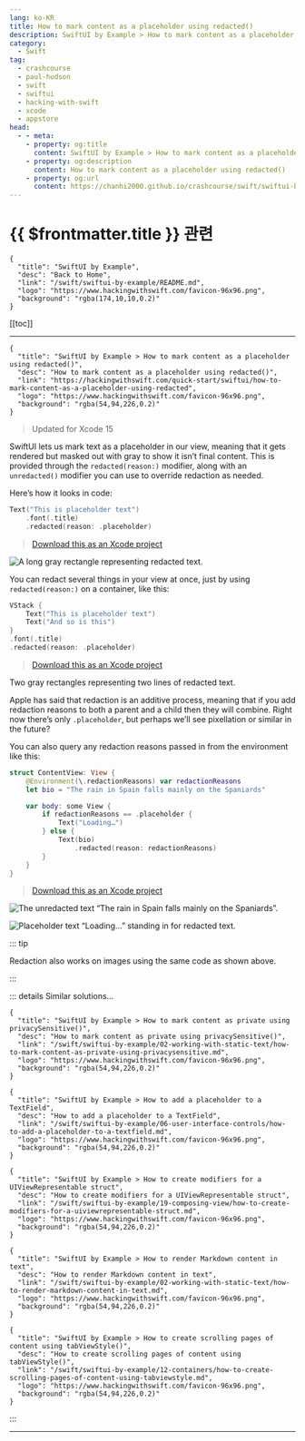 ```yaml
---
lang: ko-KR
title: How to mark content as a placeholder using redacted()
description: SwiftUI by Example > How to mark content as a placeholder using redacted()
category:
  - Swift
tag: 
  - crashcourse
  - paul-hudson
  - swift
  - swiftui
  - hacking-with-swift
  - xcode
  - appstore
head:
  - - meta:
    - property: og:title
      content: SwiftUI by Example > How to mark content as a placeholder using redacted()
    - property: og:description
      content: How to mark content as a placeholder using redacted()
    - property: og:url
      content: https://chanhi2000.github.io/crashcourse/swift/swiftui-by-example/02-working-with-static-text/how-to-mark-content-as-a-placeholder-using-redacted.html
---
```


# {{ $frontmatter.title }} 관련

```component VPCard
{
  "title": "SwiftUI by Example",
  "desc": "Back to Home",
  "link": "/swift/swiftui-by-example/README.md",
  "logo": "https://www.hackingwithswift.com/favicon-96x96.png",
  "background": "rgba(174,10,10,0.2)"
}
```

[[toc]]

---

```component VPCard
{
  "title": "SwiftUI by Example > How to mark content as a placeholder using redacted()",
  "desc": "How to mark content as a placeholder using redacted()",
  "link": "https://hackingwithswift.com/quick-start/swiftui/how-to-mark-content-as-a-placeholder-using-redacted",
  "logo": "https://www.hackingwithswift.com/favicon-96x96.png",
  "background": "rgba(54,94,226,0.2)"
}
```

> Updated for Xcode 15

SwiftUI lets us mark text as a placeholder in our view, meaning that it gets rendered but masked out with gray to show it isn’t final content. This is provided through the `redacted(reason:)` modifier, along with an `unredacted()` modifier you can use to override redaction as needed.

Here’s how it looks in code:

```swift
Text("This is placeholder text")
    .font(.title)
    .redacted(reason: .placeholder)
```

> [<FontIcon icon="fas fa-file-zipper"/>Download this as an Xcode project](https://www.hackingwithswift.com/files/projects/swiftui/how-to-mark-content-as-a-placeholder-using-redacted-1.zip)


![A long gray rectangle representing redacted text.](https://www.hackingwithswift.com/img/books/quick-start/swiftui/how-to-mark-content-as-a-placeholder-using-redacted-1~dark.png)

You can redact several things in your view at once, just by using `redacted(reason:)` on a container, like this:

```swift
VStack {
    Text("This is placeholder text")
    Text("And so is this")
}
.font(.title)    
.redacted(reason: .placeholder)
```

> [<FontIcon icon="fas fa-file-zipper"/>Download this as an Xcode project](https://www.hackingwithswift.com/files/projects/swiftui/how-to-mark-content-as-a-placeholder-using-redacted-2.zip)


Two gray rectangles representing two lines of redacted text.

Apple has said that redaction is an additive process, meaning that if you add redaction reasons to both a parent and a child then they will combine. Right now there’s only `.placeholder`, but perhaps we’ll see pixellation or similar in the future?

You can also query any redaction reasons passed in from the environment like this:

```swift
struct ContentView: View {
    @Environment(\.redactionReasons) var redactionReasons
    let bio = "The rain in Spain falls mainly on the Spaniards"

    var body: some View {
        if redactionReasons == .placeholder {
            Text("Loading…")
        } else {
            Text(bio)
                .redacted(reason: redactionReasons)
        }
    }
}
```

> [<FontIcon icon="fas fa-file-zipper"/>Download this as an Xcode project](https://www.hackingwithswift.com/files/projects/swiftui/how-to-mark-content-as-a-placeholder-using-redacted-3.zip)


![The unredacted text “The rain in Spain falls mainly on the Spaniards”.](https://www.hackingwithswift.com/img/books/quick-start/swiftui/how-to-mark-content-as-a-placeholder-using-redacted-3~dark.png)

![Placeholder text “Loading...” standing in for redacted text.](https://www.hackingwithswift.com/img/books/quick-start/swiftui/how-to-mark-content-as-a-placeholder-using-redacted-4~dark.png)

::: tip

Redaction also works on images using the same code as shown above.

:::

::: details Similar solutions…

```component VPCard
{
  "title": "SwiftUI by Example > How to mark content as private using privacySensitive()",
  "desc": "How to mark content as private using privacySensitive()",
  "link": "/swift/swiftui-by-example/02-working-with-static-text/how-to-mark-content-as-private-using-privacysensitive.md",
  "logo": "https://www.hackingwithswift.com/favicon-96x96.png",
  "background": "rgba(54,94,226,0.2)"
}
```

```component VPCard
{
  "title": "SwiftUI by Example > How to add a placeholder to a TextField",
  "desc": "How to add a placeholder to a TextField",
  "link": "/swift/swiftui-by-example/06-user-interface-controls/how-to-add-a-placeholder-to-a-textfield.md",
  "logo": "https://www.hackingwithswift.com/favicon-96x96.png",
  "background": "rgba(54,94,226,0.2)"
}
```

```component VPCard
{
  "title": "SwiftUI by Example > How to create modifiers for a UIViewRepresentable struct",
  "desc": "How to create modifiers for a UIViewRepresentable struct",
  "link": "/swift/swiftui-by-example/19-composing-view/how-to-create-modifiers-for-a-uiviewrepresentable-struct.md",
  "logo": "https://www.hackingwithswift.com/favicon-96x96.png",
  "background": "rgba(54,94,226,0.2)"
}
```

```component VPCard
{
  "title": "SwiftUI by Example > How to render Markdown content in text",
  "desc": "How to render Markdown content in text",
  "link": "/swift/swiftui-by-example/02-working-with-static-text/how-to-render-markdown-content-in-text.md",
  "logo": "https://www.hackingwithswift.com/favicon-96x96.png",
  "background": "rgba(54,94,226,0.2)"
}
```

```component VPCard
{
  "title": "SwiftUI by Example > How to create scrolling pages of content using tabViewStyle()",
  "desc": "How to create scrolling pages of content using tabViewStyle()",
  "link": "/swift/swiftui-by-example/12-containers/how-to-create-scrolling-pages-of-content-using-tabviewstyle.md",
  "logo": "https://www.hackingwithswift.com/favicon-96x96.png",
  "background": "rgba(54,94,226,0.2)"
}
```

:::

---

<TagLinks />